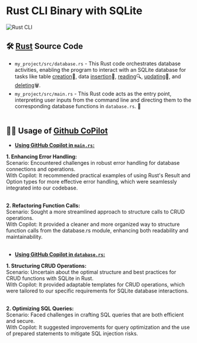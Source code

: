 # Rust CLI Binary with SQLite

![Rust CLI](https://github.com/nogibjj/ids706-individual-project-2/actions/workflows/rust_build.yml/badge.svg)

## 🛠️ <u>Rust</u> Source Code

* ``my_project/src/database.rs`` - This Rust code orchestrates database activities, enabling the program to interact with an SQLite database for tasks like table <u>creation</u>🔨, data <u>insertion</u>📌, <u>reading</u>🔍, <u>updating</u>🔄, and <u>deleting</u>🗑️.<br>
* ``my_project/src/main.rs`` - This Rust code acts as the entry point, interpreting user inputs from the command line and directing them to the corresponding database functions in ``database.rs``. 🚀 <br><br> 

## 🧑‍💻 Usage of <u>Github CoPilot</u>

* <u><b>Using GitHub Copilot in ``main.rs``:</b></u><br>

<b>1. Enhancing Error Handling:</b><br>
Scenario: Encountered challenges in robust error handling for database connections and operations.<br>
With Copilot: It recommended practical examples of using Rust's Result and Option types for more effective error handling, which were seamlessly integrated into our codebase. <br><br>

<b>2. Refactoring Function Calls:</b><br>
Scenario: Sought a more streamlined approach to structure calls to CRUD operations.<br>
With Copilot: It provided a cleaner and more organized way to structure function calls from the database.rs module, enhancing both readability and maintainability. <br><br>

* <u><b>Using GitHub Copilot in ``database.rs``:</b></u><br>

<b>1. Structuring CRUD Operations:</b><br>
Scenario: Uncertain about the optimal structure and best practices for CRUD functions with SQLite in Rust.<br>
With Copilot: It provided adaptable templates for CRUD operations, which were tailored to our specific requirements for SQLite database interactions. <br><br>

<b>2. Optimizing SQL Queries:</b><br>
Scenario: Faced challenges in crafting SQL queries that are both efficient and secure.<br>
With Copilot: It suggested improvements for query optimization and the use of prepared statements to mitigate SQL injection risks. <br><br>

